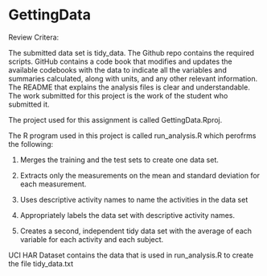 # GettingData


Review Critera: 

The submitted data set is tidy_data. 
The Github repo contains the required scripts.
GitHub contains a code book that modifies and updates the available codebooks with the data to indicate all the variables and summaries calculated, along with units, and any other relevant information.
The README that explains the analysis files is clear and understandable.
The work submitted for this project is the work of the student who submitted it.

The project used for this assignment is called GettingData.Rproj.

The R program used in this project is called run_analysis.R which perofrms the following:

1. Merges the training and the test sets to create one data set.

2. Extracts only the measurements on the mean and standard deviation for each measurement.

3. Uses descriptive activity names to name the activities in the data set

4. Appropriately labels the data set with descriptive activity names.

5. Creates a second, independent tidy data set with the average of each variable for each activity and each subject.

UCI HAR Dataset contains the data that is used in run_analysis.R to create the file tidy_data.txt


